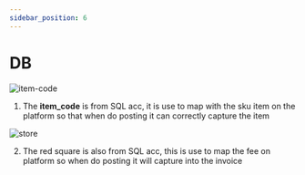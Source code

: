 ```yaml
---
sidebar_position: 6
---
```


# DB

![item-code](/img/item-code.png)

1. The **item_code** is from SQL acc, it is use to map with the sku item on the platform so that when do posting it can correctly capture the item

![store](/img/store.png)

2. The red square is also from SQL acc, this is use to map the fee on platform so when do posting it will capture into the invoice

